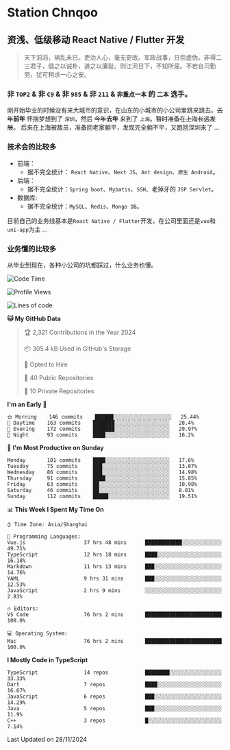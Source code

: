 # Station Chnqoo

## 资浅、低级移动 React Native / Flutter 开发

> 天下滔滔，祸乱未已。吏治人心，毫无更改。军政战事，日崇虚伪。非得二三君子，倡之以诚朴，道之以廉耻。则江河日下，不知所届。不若自习勤劳，犹可稍求一心之安。

### 非 `TOP2` & 非 `C9` & 非 `985` & 非 `211` & `非重点一本` 的 `二本` 选手。

刚开始毕业的时候没有来大城市的意识，在山东的小城市的小公司里跳来跳去。~~去年~~**前年** 怀揣梦想到了 `深圳`，然后 ~~今年~~**去年** 来到了 `上海`。~~暂时准备在上海长远发展~~。
后来在上海被裁员，准备回老家躺平，发现完全躺不平，又跑回深圳来了 ...

### 技术会的比较多

- 前端：
  - 据不完全统计： `React Native`、`Next JS`、`Ant design`、`原生 Android`。
- 后端：
  - 据不完全统计：`Spring boot`、`Mybatis`、`SSH`、老掉牙的 `JSP Servlet`。
- 数据库:
  - 据不完全统计：`MySQL`、`Redis`、`Mongo DB`。

目前自己的业务线基本是`React Native / Flutter`开发，在公司里面还是`vue`和`uni-app`为主 ...

### 业务懂的比较多

从毕业到现在，各种小公司的坑都踩过，什么业务也懂。

<!--START_SECTION:waka-->
![Code Time](http://img.shields.io/badge/Code%20Time-6%2C710%20hrs%2045%20mins-blue)

![Profile Views](http://img.shields.io/badge/Profile%20Views-2-blue)

![Lines of code](https://img.shields.io/badge/From%20Hello%20World%20I%27ve%20Written-467%20Thousand%20lines%20of%20code-blue)

**🐱 My GitHub Data** 

> 🏆 2,321 Contributions in the Year 2024
 > 
> 📦 305.4 kB Used in GitHub's Storage 
 > 
> 💼 Opted to Hire
 > 
> 📜 40 Public Repositories 
 > 
> 🔑 10 Private Repositories  
 > 
**I'm an Early 🐤** 

```text
🌞 Morning    146 commits    ██████░░░░░░░░░░░░░░░░░░░   25.44% 
🌆 Daytime    163 commits    ███████░░░░░░░░░░░░░░░░░░   28.4% 
🌃 Evening    172 commits    ███████░░░░░░░░░░░░░░░░░░   29.97% 
🌙 Night      93 commits     ████░░░░░░░░░░░░░░░░░░░░░   16.2%

```
📅 **I'm Most Productive on Sunday** 

```text
Monday       101 commits    ████░░░░░░░░░░░░░░░░░░░░░   17.6% 
Tuesday      75 commits     ███░░░░░░░░░░░░░░░░░░░░░░   13.07% 
Wednesday    86 commits     ███░░░░░░░░░░░░░░░░░░░░░░   14.98% 
Thursday     91 commits     ████░░░░░░░░░░░░░░░░░░░░░   15.85% 
Friday       63 commits     ██░░░░░░░░░░░░░░░░░░░░░░░   10.98% 
Saturday     46 commits     ██░░░░░░░░░░░░░░░░░░░░░░░   8.01% 
Sunday       112 commits    █████░░░░░░░░░░░░░░░░░░░░   19.51%

```


📊 **This Week I Spent My Time On** 

```text
⌚︎ Time Zone: Asia/Shanghai

💬 Programming Languages: 
Vue.js                   37 hrs 48 mins      ████████████░░░░░░░░░░░░░   49.71% 
TypeScript               12 hrs 18 mins      ████░░░░░░░░░░░░░░░░░░░░░   16.18% 
Markdown                 11 hrs 13 mins      ███░░░░░░░░░░░░░░░░░░░░░░   14.76% 
YAML                     9 hrs 31 mins       ███░░░░░░░░░░░░░░░░░░░░░░   12.53% 
JavaScript               2 hrs 9 mins        ░░░░░░░░░░░░░░░░░░░░░░░░░   2.83%

🔥 Editors: 
VS Code                  76 hrs 2 mins       █████████████████████████   100.0%

💻 Operating System: 
Mac                      76 hrs 2 mins       █████████████████████████   100.0%

```

**I Mostly Code in TypeScript** 

```text
TypeScript               14 repos            ████████░░░░░░░░░░░░░░░░░   33.33% 
Dart                     7 repos             ████░░░░░░░░░░░░░░░░░░░░░   16.67% 
JavaScript               6 repos             ███░░░░░░░░░░░░░░░░░░░░░░   14.29% 
Java                     5 repos             ███░░░░░░░░░░░░░░░░░░░░░░   11.9% 
C++                      3 repos             █░░░░░░░░░░░░░░░░░░░░░░░░   7.14%

```



 Last Updated on 28/11/2024
<!--END_SECTION:waka-->

<!---
ChenqiaoStation/ChenqiaoStation is a ✨ special ✨ repository because its `README.md` (this file) appears on your GitHub profile.
You can click the Preview link to take a look at your changes.
--->
